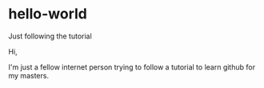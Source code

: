 # hello-world
Just following the tutorial

Hi,

I'm just a fellow internet person trying to follow a tutorial to learn github for my masters.
